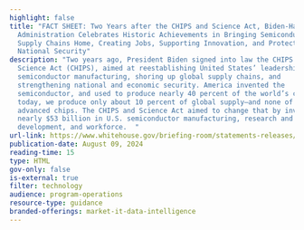 ```yaml
---
highlight: false
title: "FACT SHEET: Two Years after the CHIPS and Science Act, Biden-⁠Harris
  Administration Celebrates Historic Achievements in Bringing Semiconductor
  Supply Chains Home, Creating Jobs, Supporting Innovation, and Protecting
  National Security"
description: "Two years ago, President Biden signed into law the CHIPS and
  Science Act (CHIPS), aimed at reestablishing United States’ leadership in
  semiconductor manufacturing, shoring up global supply chains, and
  strengthening national and economic security. America invented the
  semiconductor, and used to produce nearly 40 percent of the world’s chips, but
  today, we produce only about 10 percent of global supply—and none of the most
  advanced chips. The CHIPS and Science Act aimed to change that by investing
  nearly $53 billion in U.S. semiconductor manufacturing, research and
  development, and workforce.  "
url-link: https://www.whitehouse.gov/briefing-room/statements-releases/2024/08/09/fact-sheet-two-years-after-the-chips-and-science-act-biden-%e2%81%a0harris-administration-celebrates-historic-achievements-in-bringing-semiconductor-supply-chains-home-creating-jobs-supporting-inn/
publication-date: August 09, 2024
reading-time: 15
type: HTML
gov-only: false
is-external: true
filter: technology
audience: program-operations
resource-type: guidance
branded-offerings: market-it-data-intelligence
---
```

